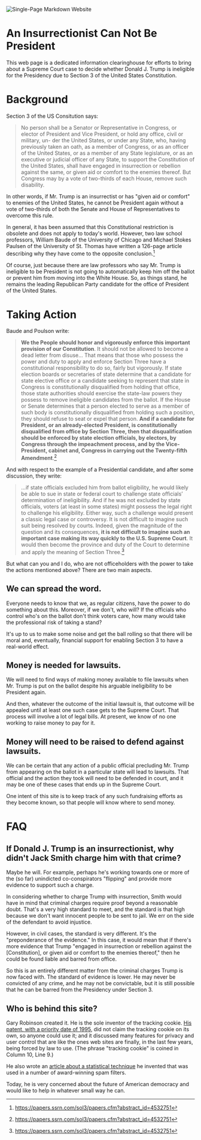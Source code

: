 ![Single-Page Markdown Website](images/Section3Big3.svg)
# An Insurrectionist Can Not Be President
This web page is a dedicated information clearinghouse for efforts to bring about a Supreme Court case to decide whether Donald J. Trump is ineligible for the Presidency due to Section 3 of the United States Constitution.
# Background
Section 3 of the US Consitution says: 
> No person shall be a Senator or Representative in Congress, or elector of President and Vice President, or hold any office, civil or military, un- der the United States, or under any State, who, having previously taken an oath, as a member of Congress, or as an officer of the United States, or as a member of any State legislature, or as an executive or judicial officer of any State, to support the Constitution of the United States, shall have engaged in insurrection or rebellion against the same, or given aid or comfort to the enemies thereof. But Congress may by a vote of two-thirds of each House, remove such disability. 

In other words, if Mr. Trump is an insurrectist or has "given aid or comfort" to enemies of the United States, he cannot be President again without a vote of two-thirds of both the Senate and House of Representatives to overcome this rule.

In general, it has been assumed that this Constitutional restriction is obsolete and does not apply to today's world. However, two law school professors, William Baude of the University of Chicago and Michael Stokes Paulsen of the University of St. Thomas have written a 126-page article describing why they have come to the opposite conclusion.[^1]

Of course, just because there are law professors who say Mr. Trump is ineligible to be President is not going to automatically keep him off the ballot or prevent him from moving into the White House. So, as things stand, he remains the leading Republican Party candidate for the office of President of the United States.

# Taking Action
Baude and Poulson write:
> **We the People should honor and vigorously enforce this important provision of our Constitution**. It should not be allowed to become a dead letter from disuse... That means that those who possess the power and duty to apply and enforce Section Three have a constitutional responsibility to do so, fairly but vigorously. If state election boards or secretaries of state determine that a candidate for state elective office or a candidate seeking to represent that state in Congress is constitutionally disqualified from holding that office, those state authorities should exercise the state-law powers they possess to remove ineligible candidates from the ballot. If the House or Senate determines that a person elected to serve as a member of such body is constitutionally disqualified from holding such a position, they should refuse to seat or expel that person. **And if a candidate for President, or an already-elected President, is constitutionally disqualified from office by Section Three, then that disqualification should be enforced by state election officials, by electors, by Congress through the impeachment process, and by the Vice-President, cabinet and, Congress in carrying out the Twenty-fifth Amendment**.[^1]


And with respect to the example of a Presidential candidate, and after some discussion, they write:
> ...if state officials excluded him from ballot eligibility, he would likely be able to sue in state or federal court to challenge state officials’ determination of ineligibility. And if he was not excluded by state officials, voters (at least in some states) might possess the legal right to challenge his eligibility. Either way, such a challenge would present a classic legal case or controversy. It is not difficult to imagine such suit being resolved by courts. Indeed, given the magnitude of the question and its consequences, **it is not difficult to imagine such an important case making its way quickly to the U.S. Supreme Court**. It would then become the province and duty of the Court to determine and apply the meaning of Section Three.[^1]


But what can you and I do, who are not officeholders with the power to take the actions mentioned above? There are two main aspects.

## We can spread the word.
Everyone needs to know that we, as regular citizens, have the power to do something about this. Moreover, if we don't, who will? If the officials who control who's on the ballot don't think voters care, how many would take the professional risk of taking a stand? 

It's up to us to make some noise and get the ball rolling so that there will be moral and, eventually, financial support for enabling Section 3 to have a real-world effect.


## Money is needed for lawsuits.
We will need to find ways of making money available to file lawsuits when Mr. Trump is put on the ballot despite his arguable ineligibility to be President again. 

And then, whatever the outcome of the initial lawsuit is, that outcome will be appealed until at least one such case gets to the Supreme Court. That process will involve a lot of legal bills. At present, we know of no one working to raise money to pay for it.

## Money will need to be raised to defend against lawsuits.
We can be certain that any action of a public official precluding Mr. Trump from appearing on the ballot in a particular state will lead to lawsuits. That official and the action they took will need to be defended in court, and it may be one of these cases that ends up in the Supreme Court.

One intent of this site is to keep track of any such fundraising efforts as they become known, so that people will know where to send money. 

# FAQ
## If Donald J. Trump is an insurrectionist, why didn't Jack Smith charge him with that crime?
Maybe he will. For example, perhaps he's working towards one or more of the (so far) unindicted co-conspirators "flipping" and provide more evidence to support such a charge.

In considering whether to charge Trump with insurrection, Smith would have in mind that criminal charges require proof beyond a reasonable doubt. That's a very high standard to meet, and the standard is that high because we don't want innocent people to be sent to jail. We err on the side of the defendant to avoid injustice.

However, in civil cases, the standard is very different. It's the "preponderance of the evidence." In this case, it would mean that if there's more evidence that Trump "engaged in insurrection or rebellion against the [Constitution], or given aid or comfort to the enemies thereof," then he could be found liable and barred from office.

So this is an entirely different matter from the criminal charges Trump is now faced with. The standard of evidence is lower. He may never be convicted of any crime, and he may not be convictable, but it is still possible that he can be barred from the Presidency under Section 3.

## Who is behind this site?
Gary Robinson created it. He is the sole inventor of the tracking cookie. [His patent, with a priority date of 1995](https://patentimages.storage.googleapis.com/c3/d4/40/239073914fa7fc/US5918014.pdf), did not claim the tracking cookie on its own, so anyone could use it; and it discussed many features for privacy and user control that are like the ones web sites are finally, in the last few years, being forced by law to use. (The phrase "tracking cookie" is coined in Column 10, Line 9.)

He also wrote an [article about a statistical technique](https://www.linuxjournal.com/article/6467) he invented that was used in a number of award-winning spam filters.

Today, he is very concerned about the future of American democracy and would like to help in whatever small way he can.


[^1]: https://papers.ssrn.com/sol3/papers.cfm?abstract_id=4532751





